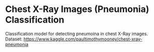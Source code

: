 # Chest X-Ray Images (Pneumonia) Classification

Classification model for detecting pneumoina in chest X-Ray images.   
Dataset: https://www.kaggle.com/paultimothymooney/chest-xray-pneumonia